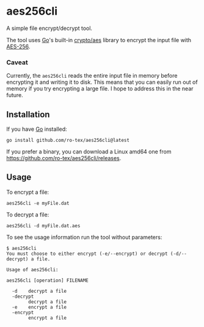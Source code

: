 # aes256cli

A simple file encrypt/decrypt tool.

The tool uses [Go](https://go.dev/)'s built-in [crypto/aes](https://pkg.go.dev/crypto/aes) library to encrypt the input
file with [AES-256](https://en.wikipedia.org/wiki/Advanced_Encryption_Standard).

### Caveat

Currently, the `aes256cli` reads the entire input file in memory before encrypting it and writing it to disk. This means
that you can easily run out of memory if you try encrypting a large file. I hope to address this in the near future.

## Installation

If you have [Go](https://go.dev/) installed:

```shell
go install github.com/ro-tex/aes256cli@latest
```

If you prefer a binary, you can download a Linux amd64 one from https://github.com/ro-tex/aes256cli/releases.

## Usage

To encrypt a file:

```shell
aes256cli -e myFile.dat
```

To decrypt a file:

```shell
aes256cli -d myFile.dat.aes
```

To see the usage information run the tool without parameters:

```shell
$ aes256cli 
You must choose to either encrypt (-e/--encrypt) or decrypt (-d/--decrypt) a file.

Usage of aes256cli:

aes256cli [operation] FILENAME

  -d    decrypt a file
  -decrypt
        decrypt a file
  -e    encrypt a file
  -encrypt
        encrypt a file
```
